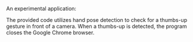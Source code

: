 An experimental application:

The provided code utilizes hand pose detection to check for a thumbs-up gesture in front of a camera. When a thumbs-up is detected, the program closes the Google Chrome browser.
